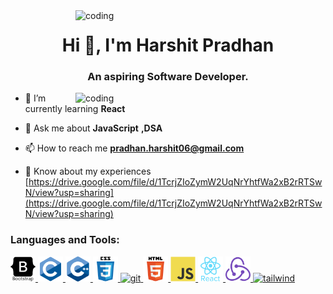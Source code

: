 
<img align="right" alt="coding" width="400" src="https://yashints.dev/static/b87971fa3d35839c9b909d9dffc76dc9/2a4de/frontend.png">
<h1 align="center">Hi 👋, I'm Harshit Pradhan</h1>
<h3 align="center">An aspiring Software Developer.</h3>
<img align="right" alt="coding" width="400" src="https://i.pinimg.com/originals/e8/f4/53/e8f453469a3ec97ecd354df465d73913.gif">

- 🌱 I’m currently learning **React**

- 💬 Ask me about **JavaScript** **,DSA**

- 📫 How to reach me **pradhan.harshit06@gmail.com**

- 📄 Know about my experiences [https://drive.google.com/file/d/1TcrjZIoZymW2UqNrYhtfWa2xB2rRTSwN/view?usp=sharing](https://drive.google.com/file/d/1TcrjZIoZymW2UqNrYhtfWa2xB2rRTSwN/view?usp=sharing)

<h3 align="left">Languages and Tools:</h3>
<p align="left"> <a href="https://getbootstrap.com" target="_blank" rel="noreferrer"> <img src="https://raw.githubusercontent.com/devicons/devicon/master/icons/bootstrap/bootstrap-plain-wordmark.svg" alt="bootstrap" width="40" height="40"/> </a> <a href="https://www.cprogramming.com/" target="_blank" rel="noreferrer"> <img src="https://raw.githubusercontent.com/devicons/devicon/master/icons/c/c-original.svg" alt="c" width="40" height="40"/> </a> <a href="https://www.w3schools.com/cpp/" target="_blank" rel="noreferrer"> <img src="https://raw.githubusercontent.com/devicons/devicon/master/icons/cplusplus/cplusplus-original.svg" alt="cplusplus" width="40" height="40"/> </a> <a href="https://www.w3schools.com/css/" target="_blank" rel="noreferrer"> <img src="https://raw.githubusercontent.com/devicons/devicon/master/icons/css3/css3-original-wordmark.svg" alt="css3" width="40" height="40"/> </a> <a href="https://git-scm.com/" target="_blank" rel="noreferrer"> <img src="https://www.vectorlogo.zone/logos/git-scm/git-scm-icon.svg" alt="git" width="40" height="40"/> </a> <a href="https://www.w3.org/html/" target="_blank" rel="noreferrer"> <img src="https://raw.githubusercontent.com/devicons/devicon/master/icons/html5/html5-original-wordmark.svg" alt="html5" width="40" height="40"/> </a> <a href="https://developer.mozilla.org/en-US/docs/Web/JavaScript" target="_blank" rel="noreferrer"> <img src="https://raw.githubusercontent.com/devicons/devicon/master/icons/javascript/javascript-original.svg" alt="javascript" width="40" height="40"/> </a> <a href="https://reactjs.org/" target="_blank" rel="noreferrer"> <img src="https://raw.githubusercontent.com/devicons/devicon/master/icons/react/react-original-wordmark.svg" alt="react" width="40" height="40"/> </a> <a href="https://redux.js.org" target="_blank" rel="noreferrer"> <img src="https://raw.githubusercontent.com/devicons/devicon/master/icons/redux/redux-original.svg" alt="redux" width="40" height="40"/> </a> <a href="https://tailwindcss.com/" target="_blank" rel="noreferrer"> <img src="https://www.vectorlogo.zone/logos/tailwindcss/tailwindcss-icon.svg" alt="tailwind" width="40" height="40"/> </a> </p>
